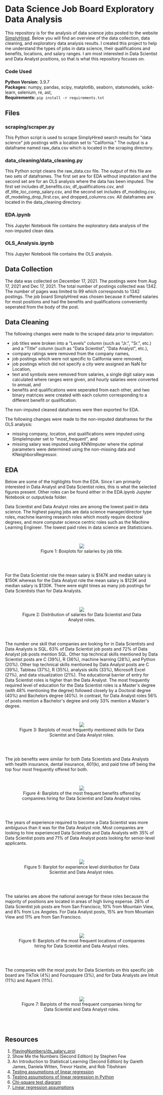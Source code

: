 # Data Science Job Board Exploratory Data Analysis

This repository is for the analysis of data science jobs posted to the website [SimplyHired](https://www.simplyhired.com/). Below you will find an overview of the data collection, data cleaning, and exploratory data analysis results. I created this project to help me understand the types of jobs in data science, their qualifications and benefits, locations, and salary ranges. I am most interested in Data Scientist and Data Analyst positions, so that is what this repository focuses on.

### Code Used 

**Python Version:** 3.9.7 <br />
**Packages:** numpy, pandas, scipy, matplotlib, seaborn, statsmodels, scikit-learn, selenium, re, ast, <br />
**Requirements:**  ```pip install -r requirements.txt```  

## Files

### scraping/scraper.py

This Python script is used to scrape SimplyHired search results for "data science" job postings with a location set to "California." The output is a dataframe named raw_data.csv which is located in the scraping directory.

### data_cleaning/data_cleaning.py

This Python script cleans the raw_data.csv file. The output of this file are two sets of dataframes. The first set are for EDA without imputation and the second set are for an OLS analysis where the data has been imputed. The first set includes df_benefits.csv, df_qualifications.csv, and df_title_loc_comp_salary.csv, and the second set includes df_modeling.csv, df_modeling_drop_first.csv, and dropped_columns.csv. All dataframes are located in the data_cleaning directory.

### EDA.ipynb

This Jupyter Notebook file contains the exploratory data analysis of the non-imputed clean data.

### OLS_Analysis.ipynb

This Jupyter Notebook file contains the OLS analysis.

## Data Collection

The data was collected on December 17, 2021. The postings were from Aug 17, 2021 and Dec 17, 2021. The total number of postings collected was 1342. The number of pages was limited to 99 which corresponds to 1342 postings. The job board SimplyHired was chosen because it offered salaries for most positions and had the benefits and qualifications conveniently seperated from the body of the post.

## Data Cleaning

The following changes were made to the scraped data prior to imputation:
* job titles were broken into a "Levels" column (such as "Jr.", "Sr.", etc.) and a "Title" column (such as "Data Scientist", "Data Analyst", etc.),
* company ratings were removed from the company names,
* job postings which were not specific to California were removed,
* job postings which did not specify a city were assigned an NaN for Location,
* text and symbols were removed from salaries, a single digit salary was calculated where ranges were given, and hourly salaries were converted to annual, and
* benefits and qualifications were seperated from each other, and two binary matrices were created with each column corresponding to a different benefit or qualification.

The non-imputed cleaned dataframes were then exported for EDA.

The following changes were made to the non-imputed dataframes for the OLS analysis:
* missing company, location, and qualifications were imputed using SimpleImputer set to "most_frequent", and
* missing salary was imputed using KNNImputer where the optimal parameters were determined using the non-missing data and KNeighborsRegressor.

## EDA

Below are some of the highlights from the EDA. Since I am primarily interested in Data Analyst and Data Scientist roles, this is what the selected figures present. Other roles can be found either in the EDA.ipynb Jupyter Notebook or output/eda folder.

Data Scientist and Data Analyst roles are among the lowest paid in data science. The highest paying jobs are data science manager/director type roles, machine learning research roles which mostly require doctoral degrees, and more computer science centric roles such as the Machine Learning Engineer. The lowest paid roles in data science are Statisticians.

<br/>
<div align="center">
<figure>
<img src="output/eda/boxplot_title_salary.jpg"><br/>
  <figcaption>Figure 1: Boxplots for salaries by job title.</figcaption>
</figure>
</div>
<br/><br/>

For the Data Scientist role the mean salary is $147K and median salary is $150K whereas for the Data Analyst role the mean salary is $123K and median salary is $130K. There were eight times as many job postings for Data Scientists than for Data Analysts.


<br/>
<div align="center">
<figure>
<img src="cropped_images/hist_title_salary_snipped.jpg"><br/>
  <figcaption>Figure 2: Distribution of salaries for Data Scientist and Data Analyst roles.</figcaption>
</figure>
</div>
<br/><br/>


The number one skill that companies are looking for in Data Scientists and Data Analysts is SQL. 63% of Data Scientist job posts and 72% of Data Analyst job posts mention SQL. Other top technical skills mentioned by Data Scientist posts are C (39%), R (36%), machine learning (28%), and Python (20%). Other top technical skills mentioned by Data Analyst posts are C (39%), Tableau (37%), R (35%), analysis skills (33%), Microsoft Excel (21%), and data visualization (21%). The educational barrier of entry for Data Scientist roles is higher than the Data Analyst. The most frequently required level of education for the Data Scientist roles is a Master's degree (with 48% mentioning the degree) followed closely by a Doctoral degree (40%) and Bachelors degree (40%). In contrast, for Data Analyst roles 56% of posts mention a Bachelor's degree and only 33% mention a Master's degree. 


<br/>
<div align="center">
<figure>
<img src="cropped_images/barh_title_skills_snipped.jpg"><br/>
  <figcaption>Figure 3: Barplots of most frequently mentioned skills for Data Scientist and Data Analyst roles.</figcaption>
</figure>
</div>
<br/><br/>


The job benefits were similar for both Data Scientists and Data Analysts with health insurance, dental insurance, 401(k), and paid time off being the top four most frequently offered for both.

<br/>
<div align="center">
<figure>
<img src="cropped_images/barh_title_benefits_snipped.jpg"><br/>
  <figcaption>Figure 4: Barplots of the most frequent benefits offered by companires hiring for Data Scientist and Data Analyst roles.</figcaption>
</figure>
</div>
<br/><br/>


The years of experience required to become a Data Scientist was more ambiguous than it was for the Data Analyst role. Most companies are looking to hire experienced Data Scientists and Data Analysts with 35% of Data Scientist posts and 71% of Data Analyst posts looking for senior-level applicants.


<br/>
<div align="center">
<figure>
<img src="cropped_images/bar_title_level_2_snipped.jpg"><br/>
  <figcaption>Figure 5: Barplot for experience level distribution for Data Scientist and Data Analyst roles.</figcaption>
</figure>
</div>
<br/><br/>

The salaries are above the national average for these roles because the majority of positions are located in areas of high living expense. 28% of Data Scientist job posts are from San Francisco, 10% from Mountain View, and 8% from Los Angeles. For Data Analyst posts, 15% are from Mountain View and 11% are from San Francisco.


<br/>
<div align="center">
<figure>
<img src="cropped_images/barh_title_location_snipped.jpg"><br/>
  <figcaption>Figure 6: Barplots of the most frequent locations of companies hiring for Data Scientist and Data Analyst roles.</figcaption>
</figure>
</div>
<br/><br/>


The companies with the most posts for Data Scientists on this specific job board are TikTok (4%) and Foursquare (3%), and for Data Analysts are Intuit (11%) and Aquent (11%). 


<br/>
<div align="center">
<figure>
<img src="cropped_images/barh_title_company_snipped.jpg"><br/>
  <figcaption>Figure 7: Barplots of the most frequent companies hiring for Data Scientist and Data Analyst roles.</figcaption>
</figure>
</div>
<br/><br/>

## Resources

1. [PlayingNumbers/ds_salary_proj](https://github.com/PlayingNumbers/ds_salary_proj)
2. Show Me the Numbers (Second Edition) by Stephen Few
3. An Introduction to Statistical Learning (Second Edition) by Gareth James, Daniela Witten, Trevor Hastie, and Rob Tibshirani
4. [Testing assumptions of linear regression](https://towardsdatascience.com/verifying-the-assumptions-of-linear-regression-in-python-and-r-f4cd2907d4c0)
5. [Testing assumptions of linear regression in Python](https://jeffmacaluso.github.io/post/LinearRegressionAssumptions/)
6. [Chi-square test diagram](https://www.isixsigma.com/dictionary/chi-square-test/)
7. [Linear regression assumptions](https://www.analyticsvidhya.com/blog/2016/07/deeper-regression-analysis-assumptions-plots-solutions/)
